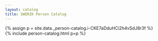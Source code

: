 ```yaml
---
layout: catalog
title: SWERIK Person Catalog
---
```

{% assign p = site.data._person-catalog.i-CKE7aDduHCi2h4vSdJ8r3f %}
{% include person-catalog.html p=p %}

